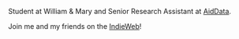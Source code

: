 Student at William & Mary and Senior Research Assistant at [AidData](https://www.aiddata.org/).

Join me and my friends on the [IndieWeb](https://indieweb.org)!
